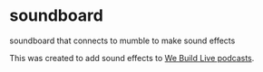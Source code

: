 # soundboard
soundboard that connects to mumble to make sound effects


This was created to add sound effects to [We Build Live podcasts](http://live.webuild.sg/). 
